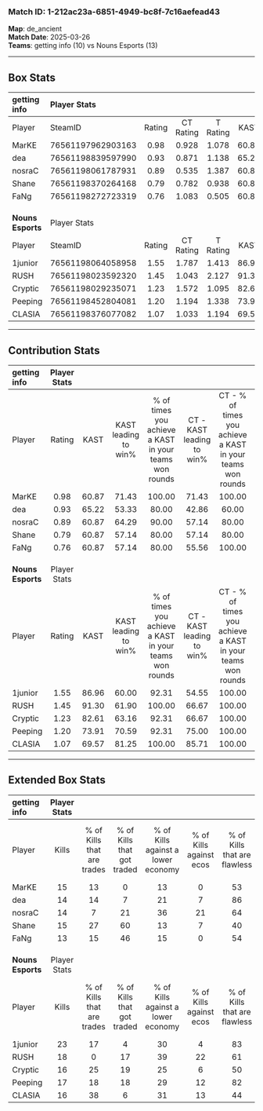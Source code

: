 ### Match ID: 1-212ac23a-6851-4949-bc8f-7c16aefead43  
**Map**: de_ancient  
**Match Date**: 2025-03-26  
**Teams**: getting info (10) vs Nouns Esports (13)  

---  

## Box Stats  

| **getting info**  | Player Stats      |        |           |          |       |       |       |         |        |      |     |
| :- | :- | :-: | :-: | :-: | :-: | :-: | :-: | :-: | :-: | :-: | :-: |
| Player            | SteamID           | Rating | CT Rating | T Rating | KAST  |  ADR  | Kills | Assists | Deaths | K/D  | HS% |
| MarKE             | 76561197962903163 |  0.98  |   0.928   |  1.078   | 60.87 | 83.2  |  15   |    8    |   17   | 0.88 | 60  |
| dea               | 76561198839597990 |  0.93  |   0.871   |  1.138   | 65.22 | 59.8  |  14   |    5    |   15   | 0.93 | 42  |
| nosraC            | 76561198061787931 |  0.89  |   0.535   |  1.387   | 60.87 | 78.0  |  14   |    7    |   18   | 0.78 | 42  |
| Shane             | 76561198370264168 |  0.79  |   0.782   |  0.938   | 60.87 | 62.4  |  15   |    1    |   21   | 0.71 | 40  |
| FaNg              | 76561198272723319 |  0.76  |   1.083   |  0.505   | 60.87 | 58.7  |  13   |    4    |   19   | 0.68 | 76  |
|                   |                   |        |           |          |       |       |       |         |        |      |     |
|                   |                   |        |           |          |       |       |       |         |        |      |     |
|                   |                   |        |           |          |       |       |       |         |        |      |     |
| **Nouns Esports** | Player Stats      |        |           |          |       |       |       |         |        |      |     |
| Player            | SteamID           | Rating | CT Rating | T Rating | KAST  |  ADR  | Kills | Assists | Deaths | K/D  | HS% |
| 1junior           | 76561198064058958 |  1.55  |   1.787   |  1.413   | 86.96 | 79.5  |  23   |    2    |   12   | 1.92 | 39  |
| RUSH              | 76561198023592320 |  1.45  |   1.043   |  2.127   | 91.30 | 104.0 |  18   |   13    |   15   | 1.20 | 44  |
| Cryptic           | 76561198029235071 |  1.23  |   1.572   |  1.095   | 82.61 | 73.7  |  16   |    7    |   13   | 1.23 | 43  |
| Peeping           | 76561198452804081 |  1.20  |   1.194   |  1.338   | 73.91 | 86.8  |  17   |   12    |   16   | 1.06 | 58  |
| CLASIA            | 76561198376077082 |  1.07  |   1.033   |  1.194   | 69.57 | 68.0  |  16   |    6    |   15   | 1.07 | 50  |
---  

## Contribution Stats  

| **getting info**  | Player Stats |       |                      |                                                        |                           |                                                             |                          |                                                            |
| :- | :-: | :-: | :-: | :-: | :-: | :-: | :-: | :-: |
| Player            |    Rating    | KAST  | KAST leading to win% | % of times you achieve a KAST in your teams won rounds | CT - KAST leading to win% | CT - % of times you achieve a KAST in your teams won rounds | T - KAST leading to win% | T - % of times you achieve a KAST in your teams won rounds |
| MarKE             |     0.98     | 60.87 |        71.43         |                         100.00                         |           71.43           |                           100.00                            |          71.43           |                           100.00                           |
| dea               |     0.93     | 65.22 |        53.33         |                         80.00                          |           42.86           |                            60.00                            |          62.50           |                           100.00                           |
| nosraC            |     0.89     | 60.87 |        64.29         |                         90.00                          |           57.14           |                            80.00                            |          71.43           |                           100.00                           |
| Shane             |     0.79     | 60.87 |        57.14         |                         80.00                          |           57.14           |                            80.00                            |          57.14           |                           80.00                            |
| FaNg              |     0.76     | 60.87 |        57.14         |                         80.00                          |           55.56           |                           100.00                            |          60.00           |                           60.00                            |
|                   |              |       |                      |                                                        |                           |                                                             |                          |                                                            |
|                   |              |       |                      |                                                        |                           |                                                             |                          |                                                            |
|                   |              |       |                      |                                                        |                           |                                                             |                          |                                                            |
| **Nouns Esports** | Player Stats |       |                      |                                                        |                           |                                                             |                          |                                                            |
| Player            |    Rating    | KAST  | KAST leading to win% | % of times you achieve a KAST in your teams won rounds | CT - KAST leading to win% | CT - % of times you achieve a KAST in your teams won rounds | T - KAST leading to win% | T - % of times you achieve a KAST in your teams won rounds |
| 1junior           |     1.55     | 86.96 |        60.00         |                         92.31                          |           54.55           |                           100.00                            |          66.67           |                           85.71                            |
| RUSH              |     1.45     | 91.30 |        61.90         |                         100.00                         |           66.67           |                           100.00                            |          58.33           |                           100.00                           |
| Cryptic           |     1.23     | 82.61 |        63.16         |                         92.31                          |           66.67           |                           100.00                            |          60.00           |                           85.71                            |
| Peeping           |     1.20     | 73.91 |        70.59         |                         92.31                          |           75.00           |                           100.00                            |          66.67           |                           85.71                            |
| CLASIA            |     1.07     | 69.57 |        81.25         |                         100.00                         |           85.71           |                           100.00                            |          77.78           |                           100.00                           |
---  

## Extended Box Stats  

| **getting info**  | Player Stats |                            |                            |                                    |                         |                              |                                 |        |                             |                                     |                          |                               |                            |
| :- | :-: | :-: | :-: | :-: | :-: | :-: | :-: | :-: | :-: | :-: | :-: | :-: | :-: |
| Player            |    Kills     | % of Kills that are trades | % of Kills that got traded | % of Kills against a lower economy | % of Kills against ecos | % of Kills that are flawless | % of Kills that are close duels | Deaths | % of Deaths that get traded | % of Deaths against a lower economy | % of Deaths against ecos | % of Deaths that are flawless | % of Deaths that are close |
| MarKE             |      15      |             13             |             0              |                 13                 |            0            |              53              |               13                |   17   |              6              |                 12                  |            0             |              65               |             18             |
| dea               |      14      |             14             |             7              |                 21                 |            7            |              86              |                0                |   15   |             20              |                 13                  |            0             |              67               |             7              |
| nosraC            |      14      |             7              |             21             |                 36                 |           21            |              64              |                7                |   18   |             11              |                 17                  |            6             |              56               |             22             |
| Shane             |      15      |             27             |             60             |                 13                 |            7            |              40              |               20                |   21   |             14              |                 14                  |            5             |              67               |             10             |
| FaNg              |      13      |             15             |             46             |                 15                 |            0            |              54              |                8                |   19   |             11              |                 21                  |            5             |              74               |             5              |
|                   |              |                            |                            |                                    |                         |                              |                                 |        |                             |                                     |                          |                               |                            |
|                   |              |                            |                            |                                    |                         |                              |                                 |        |                             |                                     |                          |                               |                            |
|                   |              |                            |                            |                                    |                         |                              |                                 |        |                             |                                     |                          |                               |                            |
| **Nouns Esports** | Player Stats |                            |                            |                                    |                         |                              |                                 |        |                             |                                     |                          |                               |                            |
| Player            |    Kills     | % of Kills that are trades | % of Kills that got traded | % of Kills against a lower economy | % of Kills against ecos | % of Kills that are flawless | % of Kills that are close duels | Deaths | % of Deaths that get traded | % of Deaths against a lower economy | % of Deaths against ecos | % of Deaths that are flawless | % of Deaths that are close |
| 1junior           |      23      |             17             |             4              |                 30                 |            4            |              83              |                9                |   12   |             17              |                 17                  |            0             |              83               |             0              |
| RUSH              |      18      |             0              |             17             |                 39                 |           22            |              61              |               22                |   15   |             53              |                 20                  |            0             |              47               |             13             |
| Cryptic           |      16      |             25             |             19             |                 25                 |            6            |              50              |               13                |   13   |             31              |                 23                  |            0             |              62               |             8              |
| Peeping           |      17      |             18             |             18             |                 29                 |           12            |              82              |               12                |   16   |             19              |                 19                  |            0             |              50               |             13             |
| CLASIA            |      16      |             38             |             6              |                 31                 |           13            |              44              |                6                |   15   |             13              |                 20                  |            0             |              67               |             13             |
